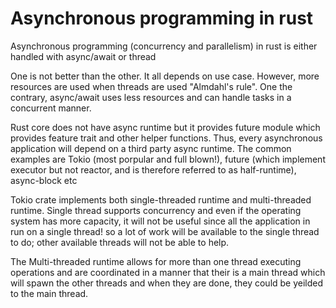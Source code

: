 # Asynchronous programming in rust

Asynchronous programming (concurrency and parallelism) in rust is either handled with async/await or thread

One is not better than the other. It all depends on use case. However, more resources are used when threads are used "Almdahl's rule". One the contrary, async/await uses less resources and can handle tasks in a concurrent manner.

Rust core does not have async runtime but it provides future module which provides feature trait and other helper functions. Thus, every asynchronous application will depend on a third party async runtime. The common examples are Tokio (most porpular and full blown!), future (which implement executor but not reactor, and is therefore referred to as half-runtime), async-block etc

Tokio crate implements both single-threaded runtime and multi-threaded runtime. Single thread supports concurrency and even if the operating system has more capacity, it will not be useful since all the application in run on a single thread! so a lot of work will be available to the single thread to do; other available threads will not be able to help.

The Multi-threaded runtime allows for more than one thread executing operations and are coordinated in a manner that their is a main thread which will spawn the other threads and when they are done, they could be yeilded to the main thread.
